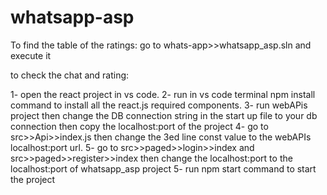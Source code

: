 # whatsapp-asp
To find the table of the ratings:
go to whats-app>>whatsapp_asp.sln and execute it

to check the chat and rating:

1- open the react project in vs code.
2- run in vs code terminal npm install command to install all the react.js required components.
3- run webAPis project then change the DB connection string in the start up file to your db connection then copy the localhost:port of the project
4- go to src>>Api>>index.js then change the 3ed line const value to the webAPIs localhost:port url.
5- go to src>>paged>>login>>index and src>>paged>>register>>index then change the localhost:port to the localhost:port of whatsapp_asp project 
5- run npm start command to start the project
